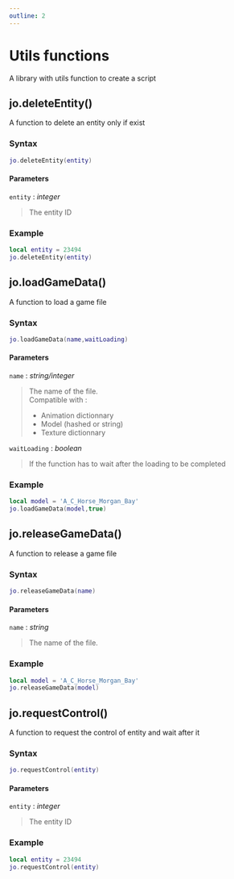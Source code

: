 ```yaml
---
outline: 2
---
```

# Utils functions

A library with utils function to create a script

## jo.deleteEntity()
A function to delete an entity only if exist
### Syntax
```lua
jo.deleteEntity(entity)
```
#### Parameters
`entity` : *integer*
> The entity ID

### Example
```lua
local entity = 23494
jo.deleteEntity(entity)
```

## jo.loadGameData()
A function to load a game file
### Syntax
```lua
jo.loadGameData(name,waitLoading)
```
#### Parameters
`name` : *string/integer*
> The name of the file.  
> Compatible with :  
> * Animation dictionnary
> * Model (hashed or string)
> * Texture dictionnary
  
`waitLoading` : *boolean*
> If the function has to wait after the loading to be completed
  

### Example
```lua
local model = 'A_C_Horse_Morgan_Bay'
jo.loadGameData(model,true)
```

## jo.releaseGameData()
A function to release a game file
### Syntax
```lua
jo.releaseGameData(name)
```
#### Parameters
`name` : *string*
> The name of the file.  

### Example
```lua
local model = 'A_C_Horse_Morgan_Bay'
jo.releaseGameData(model)
```

## jo.requestControl()
A function to request the control of entity and wait after it
### Syntax
```lua
jo.requestControl(entity)
```
#### Parameters
`entity` : *integer*
> The entity ID
  
### Example
```lua
local entity = 23494
jo.requestControl(entity)
```
